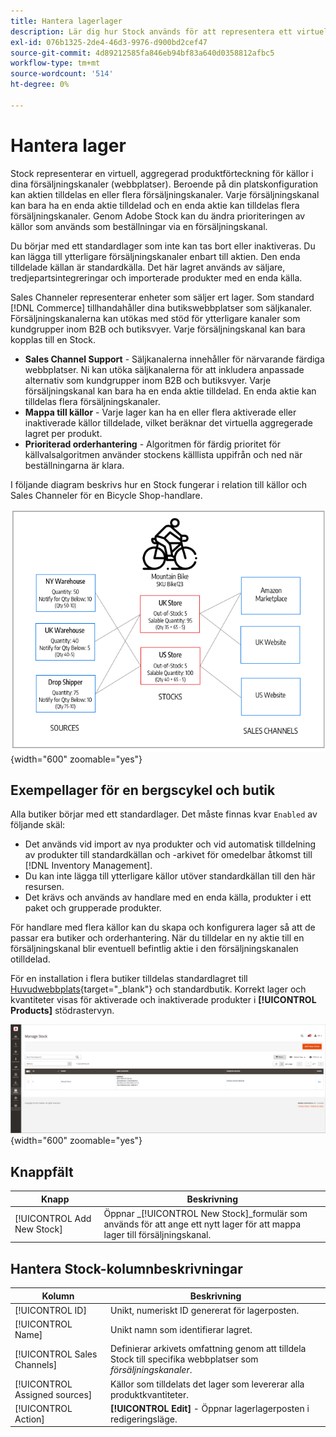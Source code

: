 ```yaml
---
title: Hantera lagerlager
description: Lär dig hur Stock används för att representera ett virtuellt, aggregerat produktlager för källor i era försäljningskanaler.
exl-id: 076b1325-2de4-46d3-9976-d900bd2cef47
source-git-commit: 4d89212585fa846eb94bf83a640d0358812afbc5
workflow-type: tm+mt
source-wordcount: '514'
ht-degree: 0%

---
```


# Hantera lager

Stock representerar en virtuell, aggregerad produktförteckning för källor i dina försäljningskanaler (webbplatser). Beroende på din platskonfiguration kan aktien tilldelas en eller flera försäljningskanaler. Varje försäljningskanal kan bara ha en enda aktie tilldelad och en enda aktie kan tilldelas flera försäljningskanaler. Genom Adobe Stock kan du ändra prioriteringen av källor som används som beställningar via en försäljningskanal.

Du börjar med ett standardlager som inte kan tas bort eller inaktiveras. Du kan lägga till ytterligare försäljningskanaler enbart till aktien. Den enda tilldelade källan är standardkälla. Det här lagret används av säljare, tredjepartsintegreringar och importerade produkter med en enda källa.

Sales Channeler representerar enheter som säljer ert lager. Som standard [!DNL Commerce] tillhandahåller dina butikswebbplatser som säljkanaler. Försäljningskanalerna kan utökas med stöd för ytterligare kanaler som kundgrupper inom B2B och butiksvyer. Varje försäljningskanal kan bara kopplas till en Stock.

- **Sales Channel Support** - Säljkanalerna innehåller för närvarande färdiga webbplatser. Ni kan utöka säljkanalerna för att inkludera anpassade alternativ som kundgrupper inom B2B och butiksvyer. Varje försäljningskanal kan bara ha en enda aktie tilldelad. En enda aktie kan tilldelas flera försäljningskanaler.
- **Mappa till källor** - Varje lager kan ha en eller flera aktiverade eller inaktiverade källor tilldelade, vilket beräknar det virtuella aggregerade lagret per produkt.
- **Prioriterad orderhantering** - Algoritmen för färdig prioritet för källvalsalgoritmen använder stockens källlista uppifrån och ned när beställningarna är klara.

I följande diagram beskrivs hur en Stock fungerar i relation till källor och Sales Channeler för en Bicycle Shop-handlare.

![Diagram över exempelvis lager för en butik](assets/diagram-stock.png){width="600" zoomable="yes"}

## Exempellager för en bergscykel och butik

Alla butiker börjar med ett standardlager. Det måste finnas kvar `Enabled` av följande skäl:

- Det används vid import av nya produkter och vid automatisk tilldelning av produkter till standardkällan och -arkivet för omedelbar åtkomst till [!DNL Inventory Management].
- Du kan inte lägga till ytterligare källor utöver standardkällan till den här resursen.
- Det krävs och används av handlare med en enda källa, produkter i ett paket och grupperade produkter.

För handlare med flera källor kan du skapa och konfigurera lager så att de passar era butiker och orderhantering. När du tilldelar en ny aktie till en försäljningskanal blir eventuell befintlig aktie i den försäljningskanalen otilldelad.

För en installation i flera butiker tilldelas standardlagret till [Huvudwebbplats](../stores-purchase/stores.md#add-websites){target="_blank"} och standardbutik. Korrekt lager och kvantiteter visas för aktiverade och inaktiverade produkter i **[!UICONTROL Products]** stödrastervyn.

![Hantera Stock](assets/inventory-stock.png){width="600" zoomable="yes"}

## Knappfält

| Knapp | Beskrivning |
|--|--|
| [!UICONTROL Add New Stock] | Öppnar _[!UICONTROL New Stock]_formulär som används för att ange ett nytt lager för att mappa lager till försäljningskanal. |

## Hantera Stock-kolumnbeskrivningar

| Kolumn | Beskrivning |
|--|--|
| [!UICONTROL ID] | Unikt, numeriskt ID genererat för lagerposten. |
| [!UICONTROL Name] | Unikt namn som identifierar lagret. |
| [!UICONTROL Sales Channels] | Definierar arkivets omfattning genom att tilldela Stock till specifika webbplatser som _försäljningskanaler_. |
| [!UICONTROL Assigned sources] | Källor som tilldelats det lager som levererar alla produktkvantiteter. |
| [!UICONTROL Action] | **[!UICONTROL Edit]** - Öppnar lagerlagerposten i redigeringsläge. |
